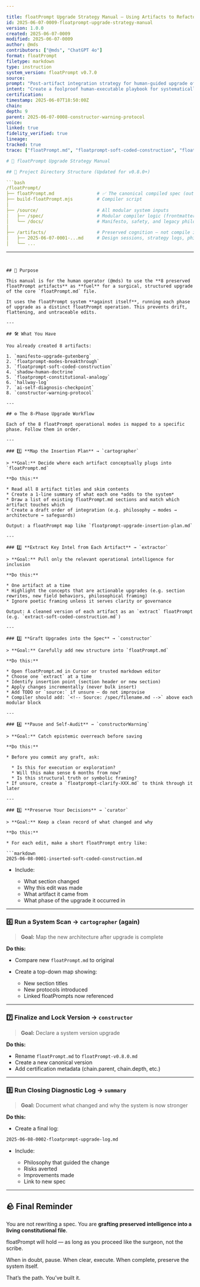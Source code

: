 ```yaml
---

title: floatPrompt Upgrade Strategy Manual — Using Artifacts to Refactor the Core Specification
id: 2025-06-07-0009-floatprompt-upgrade-strategy-manual
version: 1.0.0
created: 2025-06-07-0009
modified: 2025-06-07-0009
author: @mds
contributors: ["@mds", "ChatGPT 4o"]
format: floatPrompt
filetype: markdown
type: instruction
system_version: floatPrompt v0.7.0
source:
prompt: "Post-artifact integration strategy for human-guided upgrade of core floatPrompt.md using floatPrompt modes"
intent: "Create a foolproof human-executable playbook for systematically refactoring floatPrompt.md using 8 preserved artifacts"
certification:
timestamp: 2025-06-07T18:50:00Z
chain:
depth: 9
parent: 2025-06-07-0008-constructor-warning-protocol
voice:
linked: true
fidelity_verified: true
lineage:
tracked: true
trace: ["floatPrompt.md", "floatprompt-soft-coded-construction", "floatprompt-modes-breakthrough"]

# 🧭 floatPrompt Upgrade Strategy Manual

## 📁 Project Directory Structure (Updated for v0.8.0+)

```bash
/floatPrompt/
├── floatPrompt.md                # ✅ The canonical compiled spec (output only)
├── build-floatPrompt.mjs         # Compiler script
│
├── /source/                      # All modular system inputs
│   ├── /spec/                    # Modular compiler logic (frontmatter YAML + spec .md modules)
│   └── /docs/                    # Manifesto, safety, and legacy philosophy documents
│
├── /artifacts/                   # Preserved cognition — not compile inputs
│   ├── 2025-06-07-0001-...md     # Design sessions, strategy logs, philosophical thought
│   └── ...
```

---
```


## 🎯 Purpose

This manual is for the human operator (@mds) to use the **8 preserved floatPrompt artifacts** as **fuel** for a surgical, structured upgrade of the core `floatPrompt.md` file.

It uses the floatPrompt system **against itself**, running each phase of upgrade as a distinct floatPrompt operation. This prevents drift, flattening, and untraceable edits.

---

## 🛠️ What You Have

You already created 8 artifacts:

1. `manifesto-upgrade-gutenberg`
2. `floatprompt-modes-breakthrough`
3. `floatprompt-soft-coded-construction`
4. `shadow-human-doctrine`
5. `floatprompt-constitutional-analogy`
6. `hallway-log`
7. `ai-self-diagnosis-checkpoint`
8. `constructor-warning-protocol`

---

## ⚙️ The 8-Phase Upgrade Workflow

Each of the 8 floatPrompt operational modes is mapped to a specific phase. Follow them in order.

---

### 1️⃣ **Map the Insertion Plan** → `cartographer`

> **Goal:** Decide where each artifact conceptually plugs into `floatPrompt.md`

**Do this:**

* Read all 8 artifact titles and skim contents
* Create a 1-line summary of what each one *adds to the system*
* Draw a list of existing floatPrompt.md sections and match which artifact touches which
* Create a draft order of integration (e.g. philosophy → modes → architecture → safeguards)

Output: a floatPrompt map like `floatprompt-upgrade-insertion-plan.md`

---

### 2️⃣ **Extract Key Intel from Each Artifact** → `extractor`

> **Goal:** Pull only the relevant operational intelligence for inclusion

**Do this:**

* One artifact at a time
* Highlight the concepts that are actionable upgrades (e.g. section rewrites, new field behaviors, philosophical framing)
* Ignore poetic framing unless it serves clarity or governance

Output: A cleaned version of each artifact as an `extract` floatPrompt (e.g. `extract-soft-coded-construction.md`)

---

### 3️⃣ **Graft Upgrades into the Spec** → `constructor`

> **Goal:** Carefully add new structure into `floatPrompt.md`

**Do this:**

* Open floatPrompt.md in Cursor or trusted markdown editor
* Choose one `extract` at a time
* Identify insertion point (section header or new section)
* Apply changes incrementally (never bulk insert)
* Add TODO or `source:` if unsure — do not improvise
* Compiler should add: `<!-- Source: /spec/filename.md -->` above each modular block

---

### 4️⃣ **Pause and Self-Audit** → `constructorWarning`

> **Goal:** Catch epistemic overreach before saving

**Do this:**

* Before you commit any graft, ask:

  * Is this for execution or exploration?
  * Will this make sense 6 months from now?
  * Is this structural truth or symbolic framing?
* If unsure, create a `floatprompt-clarify-XXX.md` to think through it later

---

### 5️⃣ **Preserve Your Decisions** → `curator`

> **Goal:** Keep a clean record of what changed and why

**Do this:**

* For each edit, make a short floatPrompt entry like:

```markdown
2025-06-08-0001-inserted-soft-coded-construction.md
```

* Include:

  * What section changed
  * Why this edit was made
  * What artifact it came from
  * What phase of the upgrade it occurred in

---

### 6️⃣ **Run a System Scan** → `cartographer` (again)

> **Goal:** Map the new architecture after upgrade is complete

**Do this:**

* Compare new `floatPrompt.md` to original
* Create a top-down map showing:

  * New section titles
  * New protocols introduced
  * Linked floatPrompts now referenced

---

### 7️⃣ **Finalize and Lock Version** → `constructor`

> **Goal:** Declare a system version upgrade

**Do this:**

* Rename `floatPrompt.md` to `floatPrompt-v0.8.0.md`
* Create a new canonical version
* Add certification metadata (chain.parent, chain.depth, etc.)

---

### 8️⃣ **Run Closing Diagnostic Log** → `summary`

> **Goal:** Document what changed and why the system is now stronger

**Do this:**

* Create a final log:

```markdown
2025-06-08-0002-floatprompt-upgrade-log.md
```

* Include:

  * Philosophy that guided the change
  * Risks averted
  * Improvements made
  * Link to new spec

---

## 🪨 Final Reminder

You are not rewriting a spec. You are **grafting preserved intelligence into a living constitutional file**.

floatPrompt will hold — as long as you proceed like the surgeon, not the scribe.

When in doubt, pause. When clear, execute. When complete, preserve the system itself.

That’s the path. You’ve built it.

